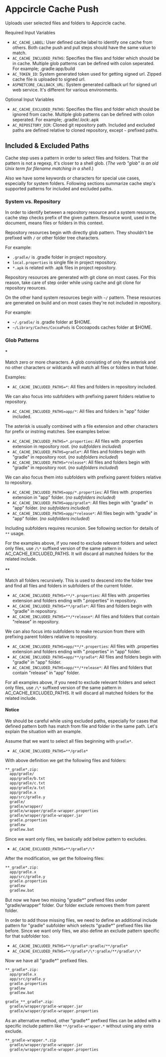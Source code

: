 # Appcircle Cache Push

Uploads user selected files and folders to Appcircle cache.

Required Input Variables

- `AC_CACHE_LABEL`: User defined cache label to identify one cache from others. Both cache push and pull steps should have the same value to match.
- `AC_CACHE_INCLUDED_PATHS`: Specifies the files and folder which should be in cache. Multiple glob patterns can be defined with colon seperated. For example; .gradle:app/build
- `AC_TOKEN_ID`: System generated token used for getting signed url. Zipped cache file is uploaded to signed url.
- `ASPNETCORE_CALLBACK_URL`: System generated callback url for signed url web service. It's different for various environments.

Optional Input Variables

- `AC_CACHE_EXCLUDED_PATHS`: Specifies the files and folder which should be ignored from cache. Multiple glob patterns can be defined with colon seperated. For example; .gradle/*.lock:*.apk
- `AC_REPOSITORY_DIR`: Cloned git repository path. Included and excluded paths are defined relative to cloned repository, except `~` prefixed paths.

## Included & Excluded Paths

Cache step uses a pattern in order to select files and folders. That the pattern is not a regexp, it's closer to a shell glob. (_The verb "glob" is an old Unix term for filename matching in a shell._)

Also we have some keywords or characters for special use cases, especially for system folders. Following sections summarize cache step's supported patterns for included and excluded paths.

### System vs. Repository

In order to identify between a repository resource and a system resource, cache step checks prefix of the given pattern. Resource word, used in the document, means files or folders in this context.

Repository resources begin with directly glob pattern. They shouldn't be prefixed with `/` or other folder tree characters.

For example:

- `.gradle/` is .gradle folder in project repository.
- `local.properties` is single file in project repository.
- `*.apk` is related with .apk files in project repository.

Repository resources are generated with git clone on most cases. For this reason, take care of step order while using cache and git clone for repository reources.

On the other hand system resources begin with `~/` pattern. These resources are generated on build and on most cases they're not included in repository.

For example:

- `~/.gradle/` is .gradle folder at $HOME.
- `~/Library/Caches/CocoaPods` is Cocoapods caches folder at $HOME.

### Glob Patterns

#### `*`

Match zero or more characters. A glob consisting of only the asterisk and no other characters or wildcards will match all files or folders in that folder.

Examples:

- `AC_CACHE_INCLUDED_PATHS=*`: All files and folders in repository included.

We can also focus into subfolders with prefixing parent folders relative to repository.

- `AC_CACHE_INCLUDED_PATHS=app/*`: All files and folders in "app" folder included.

The asterisk is usually combined with a file extension and other characters for prefix or instring matches. See examples below:

- `AC_CACHE_INCLUDED_PATHS=*.properties`: All files with .properties extension in repository root. (_no subfolders included_)
- `AC_CACHE_INCLUDED_PATHS=gradle*`: All files and folders begin with "gradle" in repository root. (_no subfolders included_)
- `AC_CACHE_INCLUDED_PATHS=*release*`: All files and folders begin with "gradle" in repository root. (_no subfolders included_)

We can also focus them into subfolders with prefixing parent folders relative to repository.

- `AC_CACHE_INCLUDED_PATHS=app/*.properties`: All files with .properties extension in "app" folder. (_no subfolders included_)
- `AC_CACHE_INCLUDED_PATHS=app/gradle*`: All files begin with "gradle" in "app" folder. (_no subfolders included_)
- `AC_CACHE_INCLUDED_PATHS=app/*release*`: All files begin with "gradle" in "app" folder. (_no subfolders included_)

Including subfolders requires recursion. See following section for details of `**` usage.

For the examples above, if you need to exclude relevant folders and select only files, use `/\*` suffixed version of the same pattern in AC_CACHE_EXCLUDED_PATHS. It will discard all matched folders for the related include.

#### `**`

Match all folders recursively. This is used to descend into the folder tree and find all files and folders in subfolders of the current folder.

- `AC_CACHE_INCLUDED_PATHS=**/*.properties`: All files with .properties extension and folders ending with ".properties" in repository.
- `AC_CACHE_INCLUDED_PATHS=**/gradle*`: All files and folders begin with "gradle" in repository.
- `AC_CACHE_INCLUDED_PATHS=**/*release*`: All files and folders that contain "release" in repository.

We can also focus into subfolders to make recursion from there with prefixing parent folders relative to repository.

- `AC_CACHE_INCLUDED_PATHS=app/**/*.properties`: All files with .properties extension and folders ending with ".properties" in "app" folder.
- `AC_CACHE_INCLUDED_PATHS=app/**/gradle*`: All files and folders begin with "gradle" in "app" folder.
- `AC_CACHE_INCLUDED_PATHS=app/**/*release*`: All files and folders that contain "release" in "app" folder.

For all examples above, if you need to exclude relevant folders and select only files, use `/\*` suffixed version of the same pattern in AC_CACHE_EXCLUDED_PATHS. It will discard all matched folders for the related include.

#### Notice

We should be careful while using excluded paths, especially for cases that defined pattern both has match from file and folder in the same path. Let's explain the situation with an example.

Assume that we want to select all files beginning with `gradle*`.

- `AC_CACHE_INCLUDED_PATHS=**/gradle*`

With above definition we get the following files and folders:

```txt
**_gradle*.zip:
  app/gradle/
  app/gradle/b.txt
  app/gradle/c.txt
  app/gradle/a.txt
  app/gradle.x
  app/src/gradle.y
  gradle/
  gradle/wrapper/
  gradle/wrapper/gradle-wrapper.properties
  gradle/wrapper/gradle-wrapper.jar
  gradle.properties
  gradlew
  gradlew.bat
```

Since we want only files, we basically add below pattern to excludes.

- `AC_CACHE_EXCLUDED_PATHS=**/gradle*/\*`

After the modification, we get the following files:

```txt
**_gradle*.zip:
  app/gradle.x
  app/src/gradle.y
  gradle.properties
  gradlew
  gradlew.bat
```

But now we have two missing "gradle*" prefixed files under "gradle/wrapper" folder. Our folder exclude removes them from parent folder.

In order to add those missing files, we need to define an additional include pattern for "gradle" subfolder which selects "gradle*" prefixed files like before. Since we want only files, we also define an exclude pattern specific for that subfolder too.

- `AC_CACHE_INCLUDED_PATHS=**/gradle*:gradle/**/gradle*`
- `AC_CACHE_EXCLUDED_PATHS=**/gradle*/\*:gradle/**/gradle*/\*`

Now we have all "gradle*" prefixed files.

```txt
**_gradle*.zip:
  app/gradle.x
  app/src/gradle.y
  gradle.properties
  gradlew
  gradlew.bat

gradle_**_gradle*.zip:
  gradle/wrapper/gradle-wrapper.jar
  gradle/wrapper/gradle-wrapper.properties
```

As an alternative method, other "gradle*" prefixed files can be added with a specific include pattern like `**/gradle-wrapper.*` without using any extra exclude.

```txt
**_gradle-wrapper.*.zip
  gradle/wrapper/gradle-wrapper.jar
  gradle/wrapper/gradle-wrapper.properties
```
